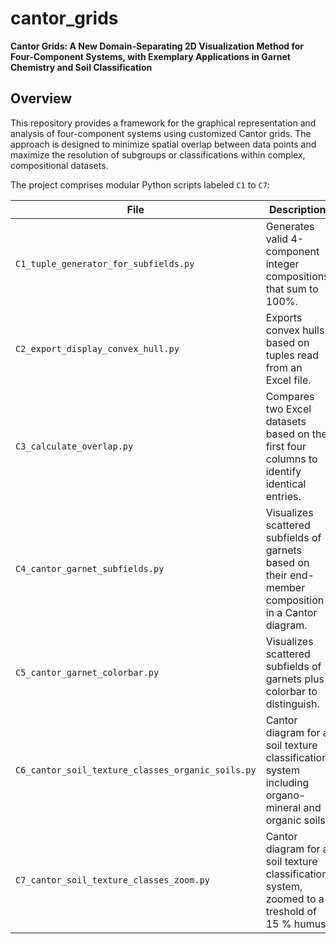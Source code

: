 # cantor_grids
**Cantor Grids: A New Domain-Separating 2D Visualization Method for Four-Component Systems, with Exemplary Applications in Garnet Chemistry and Soil Classification**

## Overview

This repository provides a framework for the graphical representation and analysis of four-component systems using customized Cantor grids. The approach is designed to minimize spatial overlap between data points and maximize the resolution of subgroups or classifications within complex, compositional datasets.


The project comprises modular Python scripts labeled `C1` to `C7`:

| File | Description |
|------|-------------|
| `C1_tuple_generator_for_subfields.py` | Generates valid 4-component integer compositions that sum to 100%.|
| `C2_export_display_convex_hull.py` |  Exports convex hulls based on tuples read from an Excel file. |
| `C3_calculate_overlap.py` | Compares two Excel datasets based on the first four columns to identify identical entries. |
| `C4_cantor_garnet_subfields.py` | Visualizes scattered subfields of garnets based on their end-member composition in a Cantor diagram. |
| `C5_cantor_garnet_colorbar.py` | Visualizes scattered subfields of garnets plus colorbar to distinguish. |
| `C6_cantor_soil_texture_classes_organic_soils.py` |  Cantor diagram for a soil texture classification system including organo-mineral and organic soils. |
| `C7_cantor_soil_texture_classes_zoom.py` | Cantor diagram for a soil texture classification system, zoomed to a treshold of 15 % humus. |
